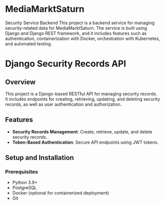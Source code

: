 # MediaMarktSaturn
Security Service Backend
This project is a backend service for managing security-related data for MediaMarktSaturn. The service is built using Django and Django REST framework, and it includes features such as authentication, containerization with Docker, orchestration with Kubernetes, and automated testing.
# Django Security Records API

## Overview

This project is a Django-based RESTful API for managing security records. It includes endpoints for creating, retrieving, updating, and deleting security records, as well as user authentication and authorization.

## Features


- **Security Records Management**: Create, retrieve, update, and delete security records.
- **Token-Based Authentication**: Secure API endpoints using JWT tokens.

## Setup and Installation

### Prerequisites

- Python 3.9+
- PostgreSQL
- Docker (optional for containerized deployment)
- Git
